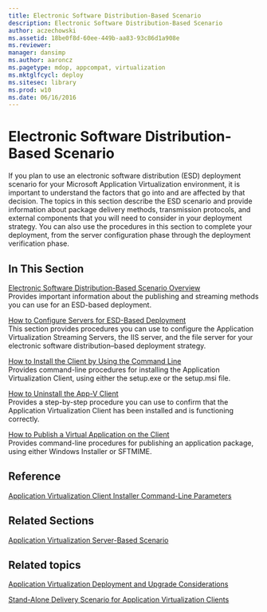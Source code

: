 ```yaml
---
title: Electronic Software Distribution-Based Scenario
description: Electronic Software Distribution-Based Scenario
author: aczechowski
ms.assetid: 18be0f8d-60ee-449b-aa83-93c86d1a908e
ms.reviewer: 
manager: dansimp
ms.author: aaroncz
ms.pagetype: mdop, appcompat, virtualization
ms.mktglfcycl: deploy
ms.sitesec: library
ms.prod: w10
ms.date: 06/16/2016
---
```



# Electronic Software Distribution-Based Scenario


If you plan to use an electronic software distribution (ESD) deployment scenario for your Microsoft Application Virtualization environment, it is important to understand the factors that go into and are affected by that decision. The topics in this section describe the ESD scenario and provide information about package delivery methods, transmission protocols, and external components that you will need to consider in your deployment strategy. You can also use the procedures in this section to complete your deployment, from the server configuration phase through the deployment verification phase.

## In This Section


<a href="" id="electronic-software-distribution-based-scenario-overview"></a>[Electronic Software Distribution-Based Scenario Overview](electronic-software-distribution-based-scenario-overview.md)  
Provides important information about the publishing and streaming methods you can use for an ESD-based deployment.

<a href="" id="how-to-configure-servers-for-esd-based-deployment"></a>[How to Configure Servers for ESD-Based Deployment](how-to-configure-servers-for-esd-based-deployment.md)  
This section provides procedures you can use to configure the Application Virtualization Streaming Servers, the IIS server, and the file server for your electronic software distribution–based deployment strategy.

<a href="" id="how-to-install-the-client-by-using-the-command-line"></a>[How to Install the Client by Using the Command Line](how-to-install-the-client-by-using-the-command-line-new.md)  
Provides command-line procedures for installing the Application Virtualization Client, using either the setup.exe or the setup.msi file.

<a href="" id="how-to-uninstall-the-app-v-client"></a>[How to Uninstall the App-V Client](how-to-uninstall-the-app-v-client.md)  
Provides a step-by-step procedure you can use to confirm that the Application Virtualization Client has been installed and is functioning correctly.

<a href="" id="how-to-publish-a-virtual-application-on-the-client"></a>[How to Publish a Virtual Application on the Client](how-to-publish-a-virtual-application-on-the-client.md)  
Provides command-line procedures for publishing an application package, using either Windows Installer or SFTMIME.

## Reference


[Application Virtualization Client Installer Command-Line Parameters](application-virtualization-client-installer-command-line-parameters.md)

## Related Sections


[Application Virtualization Server-Based Scenario](application-virtualization-server-based-scenario.md)

## Related topics


[Application Virtualization Deployment and Upgrade Considerations](application-virtualization-deployment-and-upgrade-considerations.md)

[Stand-Alone Delivery Scenario for Application Virtualization Clients](stand-alone-delivery-scenario-for-application-virtualization-clients.md)

 

 






